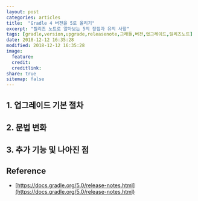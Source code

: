 ```yaml
---
layout: post
categories: articles
title:  "Gradle 4 버젼을 5로 올리기"
excerpt: "릴리즈 노트로 알아보는 5의 장점과 유의 사항"
tags: [gradle,version,upgrade,releasenote,그래들,버젼,업그레이드,릴리즈노트]
date: 2018-12-12 16:35:28
modified: 2018-12-12 16:35:28
image: 
  feature:
  credit:
  creditlink:
share: true
sitemap: false
---
```


## 1. 업그레이드 기본 절차

## 2. 문법 변화

## 3. 추가 기능 및 나아진 점

## Reference

* [https://docs.gradle.org/5.0/release-notes.html](https://docs.gradle.org/5.0/release-notes.html)
